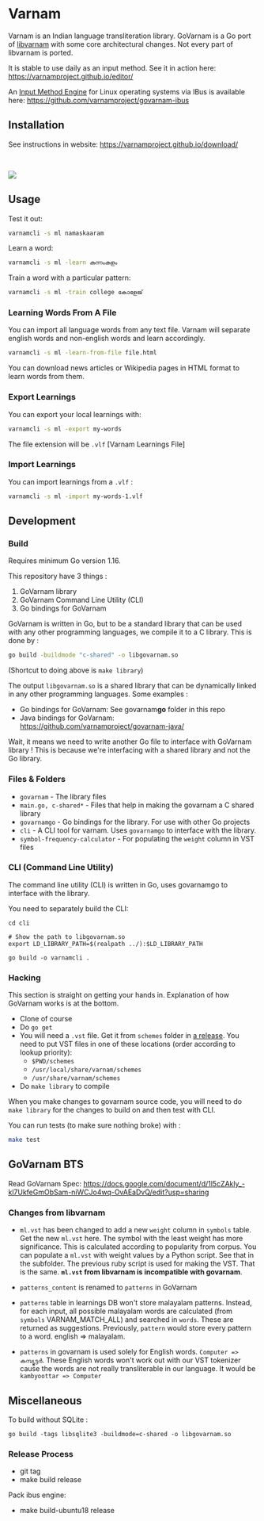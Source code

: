 # Varnam 

Varnam is an Indian language transliteration library. GoVarnam is a Go port of [libvarnam](https://github.com/varnamproject/libvarnam) with some core architectural changes. Not every part of libvarnam is ported.

It is stable to use daily as an input method. See it in action here: https://varnamproject.github.io/editor/

An [Input Method Engine](https://en.wikipedia.org/wiki/Input_method) for Linux operating systems via IBus is available here: https://github.com/varnamproject/govarnam-ibus

## Installation

See instructions in website: https://varnamproject.github.io/download/

<br/>

![](https://varnamproject.github.io/_index/free-to-write-anything.png)

## Usage

Test it out:
```bash
varnamcli -s ml namaskaaram
```

Learn a word:
```bash
varnamcli -s ml -learn കുന്നംകുളം
```

Train a word with a particular pattern:
```bash
varnamcli -s ml -train college കോളേജ്
```

### Learning Words From A File

You can import all language words from any text file. Varnam will separate english words and non-english words and learn accordingly.

```bash
varnamcli -s ml -learn-from-file file.html
```

You can download news articles or Wikipedia pages in HTML format to learn words from them.

### Export Learnings

You can export your local learnings with:
```bash
varnamcli -s ml -export my-words
```
The file extension will be `.vlf` [Varnam Learnings File]

### Import Learnings

You can import learnings from a `.vlf` :
```bash
varnamcli -s ml -import my-words-1.vlf
```

## Development

### Build

Requires minimum Go version 1.16.

This repository have 3 things :

1. GoVarnam library
2. GoVarnam Command Line Utility (CLI)
3. Go bindings for GoVarnam

GoVarnam is written in Go, but to be a standard library that can be used with any other programming languages, we compile it to a C library. This is done by :
```bash
go build -buildmode "c-shared" -o libgovarnam.so
```

(Shortcut to doing above is `make library`)

The output `libgovarnam.so` is a shared library that can be dynamically linked in any other programming languages. Some examples :

* Go bindings for GoVarnam: See govarnam**go** folder in this repo
* Java bindings for GoVarnam: https://github.com/varnamproject/govarnam-java/

Wait, it means we need to write another Go file to interface with GoVarnam library ! This is because we're interfacing with a shared library and not the Go library.

### Files & Folders

* `govarnam` - The library files
* `main.go, c-shared*` - Files that help in making the govarnam a C shared library
* `govarnamgo` - Go bindings for the library. For use with other Go projects
* `cli` - A CLI tool for varnam. Uses `govarnamgo` to interface with the library.
* `symbol-frequency-calculator` - For populating the `weight` column in VST files

### CLI (Command Line Utility)

The command line utility (CLI) is written in Go, uses govarnamgo to interface with the library.

You need to separately build the CLI:
```
cd cli

# Show the path to libgovarnam.so
export LD_LIBRARY_PATH=$(realpath ../):$LD_LIBRARY_PATH

go build -o varnamcli .
```

### Hacking

This section is straight on getting your hands in. Explanation of how GoVarnam works is at the bottom.

* Clone of course
* Do `go get`
* You will need a `.vst` file. Get it from `schemes` folder in [a release](https://github.com/varnamproject/govarnam-ibus/releases). You need to put VST files in one of these locations (order according to lookup priority):
  * `$PWD/schemes`
  * `/usr/local/share/varnam/schemes`
  * `/usr/share/varnam/schemes`
* Do `make library` to compile

When you make changes to govarnam source code, you will need to do `make library` for the changes to build on and then test with CLI.

You can run tests (to make sure nothing broke) with :
```bash
make test
```

## GoVarnam BTS

Read GoVarnam Spec: https://docs.google.com/document/d/1l5cZAkly_-kl7UkfeGmObSam-niWCJo4wq-OvAEaDvQ/edit?usp=sharing

### Changes from libvarnam

* `ml.vst` has been changed to add a new `weight` column in `symbols` table. Get the new `ml.vst` here. The symbol with the least weight has more significance. This is calculated according to popularity from corpus. You can populate a `ml.vst` with weight values by a Python script. See that in the subfolder. The previous ruby script is used for making the VST. That is the same. **`ml.vst` from libvarnam is incompatible with govarnam**.

* `patterns_content` is renamed to `patterns` in GoVarnam

* `patterns` table in learnings DB won't store malayalam patterns. Instead, for each input, all possible malayalam words are calculated (from `symbols` VARNAM_MATCH_ALL) and searched in `words`. These are returned as suggestions. Previously, `pattern` would store every pattern to a word. english => malayalam.

* `patterns` in govarnam is used solely for English words. `Computer => കമ്പ്യൂട്ടർ`. These English words won't work out with our VST tokenizer cause the words are not really transliterable in our language. It would be `kambyoottar => Computer`

## Miscellaneous

To build without SQLite :
```
go build -tags libsqlite3 -buildmode=c-shared -o libgovarnam.so
```

### Release Process

* git tag
* make build release

Pack ibus engine:
* make build-ubuntu18 release
